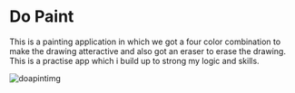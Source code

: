 # Do Paint
This is a painting application in which we got a four color combination to make the drawing atteractive and also got an eraser to erase the drawing. This is a practise app which i build up to strong my logic and skills.

![doapintimg](https://github.com/1234vishalsharma/DoPaint/assets/91680279/da3a9bc6-b1ca-435b-8d0f-67bda2645221)
